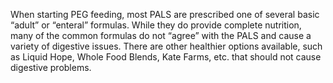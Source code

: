 When starting PEG feeding, most PALS are prescribed one of several basic “adult” or
“enteral” formulas. While they do provide complete nutrition, many of the common
formulas do not “agree” with the PALS and cause a variety of digestive issues. There
are other healthier options available, such as Liquid Hope, Whole Food Blends, Kate
Farms, etc. that should not cause digestive problems.
